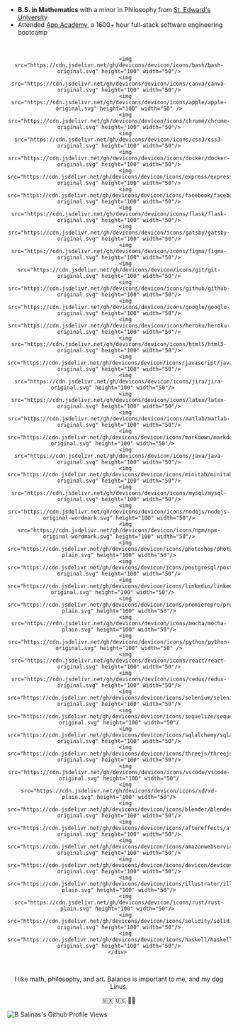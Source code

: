 <header>
    <link rel="stylesheet" href="https://cdn.jsdelivr.net/gh/devicons/devicon@v2.15.1/devicon.min.css">
</header>         

- **B.S. in Mathematics** with a minor in Philosophy from <a href="https://www.stedwards.edu"> St. Edward's University </a>
- Attended <a href="https://www.appacademy.io">App Academy</a>, a 1600+ hour full-stack software engineering bootcamp

<br />

<body>
    <div align="center" justify-content="space-between">
        
        <img src="https://cdn.jsdelivr.net/gh/devicons/devicon/icons/bash/bash-original.svg" height="100" width="50"/>
        <img src="https://cdn.jsdelivr.net/gh/devicons/devicon/icons/canva/canva-original.svg" height="100" width="50"/>
        <img src="https://cdn.jsdelivr.net/gh/devicons/devicon/icons/apple/apple-original.svg" height="100" width="50" />
        <img src="https://cdn.jsdelivr.net/gh/devicons/devicon/icons/chrome/chrome-original.svg" height="100" width="50"/>
        <img src="https://cdn.jsdelivr.net/gh/devicons/devicon/icons/css3/css3-original.svg" height="100" width="50"/>
        <img src="https://cdn.jsdelivr.net/gh/devicons/devicon/icons/docker/docker-original.svg" height="100" width="50"/>
        <img src="https://cdn.jsdelivr.net/gh/devicons/devicon/icons/express/express-original.svg" height="100" width="50"/>
        <img src="https://cdn.jsdelivr.net/gh/devicons/devicon/icons/facebook/facebook-original.svg" height="100" width="50"/>
        <img src="https://cdn.jsdelivr.net/gh/devicons/devicon/icons/flask/flask-original.svg" height="100" width="50"/>
        <img src="https://cdn.jsdelivr.net/gh/devicons/devicon/icons/gatsby/gatsby-original.svg" height="100" width="50"/>
        <img src="https://cdn.jsdelivr.net/gh/devicons/devicon/icons/figma/figma-original.svg" height="100" width="50"/>
        <img src="https://cdn.jsdelivr.net/gh/devicons/devicon/icons/git/git-original.svg" height="100" width="50"/>
        <img src="https://cdn.jsdelivr.net/gh/devicons/devicon/icons/github/github-original.svg" height="100" width="50"/>
        <img src="https://cdn.jsdelivr.net/gh/devicons/devicon/icons/google/google-original.svg" height="100" width="50"/>
        <img src="https://cdn.jsdelivr.net/gh/devicons/devicon/icons/heroku/heroku-original.svg" height="100" width="50"/>
        <img src="https://cdn.jsdelivr.net/gh/devicons/devicon/icons/html5/html5-original.svg" height="100" width="50"/>
        <img src="https://cdn.jsdelivr.net/gh/devicons/devicon/icons/javascript/javascript-original.svg" height="100" width="50"/>
        <img src="https://cdn.jsdelivr.net/gh/devicons/devicon/icons/jira/jira-original.svg" height="100" width="50"/>    
        <img src="https://cdn.jsdelivr.net/gh/devicons/devicon/icons/latex/latex-original.svg" height="100" width="50"/>
        <img src="https://cdn.jsdelivr.net/gh/devicons/devicon/icons/matlab/matlab-original.svg" height="100" width="50"/>
        <img src="https://cdn.jsdelivr.net/gh/devicons/devicon/icons/markdown/markdown-original.svg" height="100" width="50"/>    
        <img src="https://cdn.jsdelivr.net/gh/devicons/devicon/icons/java/java-original.svg" height="100" width="50"/>
        <img src="https://cdn.jsdelivr.net/gh/devicons/devicon/icons/minitab/minitab-original.svg" height="100" width="50"/>
        <img src="https://cdn.jsdelivr.net/gh/devicons/devicon/icons/mysql/mysql-original.svg" height="100" width="50"/>
        <img src="https://cdn.jsdelivr.net/gh/devicons/devicon/icons/nodejs/nodejs-original-wordmark.svg" height="100" width="50"/>
        <img src="https://cdn.jsdelivr.net/gh/devicons/devicon/icons/npm/npm-original-wordmark.svg" height="100" width="50"/>
        <img src="https://cdn.jsdelivr.net/gh/devicons/devicon/icons/photoshop/photoshop-plain.svg" height="100" width="50"/>
        <img src="https://cdn.jsdelivr.net/gh/devicons/devicon/icons/postgresql/postgresql-original.svg" height="100" width="50"/>
        <img src="https://cdn.jsdelivr.net/gh/devicons/devicon/icons/linkedin/linkedin-original.svg" height="100" width="50"/>    
        <img src="https://cdn.jsdelivr.net/gh/devicons/devicon/icons/premierepro/premierepro-plain.svg" height="100" width="50"/>
        <img src="https://cdn.jsdelivr.net/gh/devicons/devicon/icons/mocha/mocha-plain.svg" height="100" width="50"/>
        <img src="https://cdn.jsdelivr.net/gh/devicons/devicon/icons/python/python-original.svg" height="100" width="50" />
        <img src="https://cdn.jsdelivr.net/gh/devicons/devicon/icons/react/react-original.svg" height="100" width="50"/>
        <img src="https://cdn.jsdelivr.net/gh/devicons/devicon/icons/redux/redux-original.svg" height="100" width="50"/>
        <img src="https://cdn.jsdelivr.net/gh/devicons/devicon/icons/selenium/selenium-original.svg" height="100" width="50"/>
        <img src="https://cdn.jsdelivr.net/gh/devicons/devicon/icons/sequelize/sequelize-original.svg" height="100" width="50"/
        <img src="https://cdn.jsdelivr.net/gh/devicons/devicon/icons/sqlalchemy/sqlalchemy-original.svg" height="100" width="50"/>
        <img src="https://cdn.jsdelivr.net/gh/devicons/devicon/icons/threejs/threejs-original.svg" height="100" width="50"/>
        <img src="https://cdn.jsdelivr.net/gh/devicons/devicon/icons/vscode/vscode-original.svg" height="100" width="50"/
        <img src="https://cdn.jsdelivr.net/gh/devicons/devicon/icons/xd/xd-plain.svg" height="100" width="50"/>
        <img src="https://cdn.jsdelivr.net/gh/devicons/devicon/icons/blender/blender-original.svg" height="100" width="50"/>
        <img src="https://cdn.jsdelivr.net/gh/devicons/devicon/icons/aftereffects/aftereffects-original.svg" height="100" width="50"/>
        <img src="https://cdn.jsdelivr.net/gh/devicons/devicon/icons/amazonwebservices/amazonwebservices-original.svg" height="100" width="50"/>
        <img src="https://cdn.jsdelivr.net/gh/devicons/devicon/icons/devicon/devicon-original.svg" height="100" width="50"/>
        <img src="https://cdn.jsdelivr.net/gh/devicons/devicon/icons/illustrator/illustrator-plain.svg" height="100" width="50"/>
        <img src="https://cdn.jsdelivr.net/gh/devicons/devicon/icons/rust/rust-plain.svg" height="100" width="50"/> 
        <img src="https://cdn.jsdelivr.net/gh/devicons/devicon/icons/solidity/solidity-original.svg" height="100" width="50"/>
        <img src="https://cdn.jsdelivr.net/gh/devicons/devicon/icons/haskell/haskell-original.svg" height="100" width="50"/>
     </div>  
   <br />
    
</body>

I like math, philosophy, and art. Balance is important to me, and my dog Linus.

🇲🇽 🇺🇸 🏳️‍🌈

<p align="left">
  <img src="https://komarev.com/ghpvc/?username=b-salinas" alt="B Salinas's Github Profile Views"> 
</p>








































<!-- OLD README 1 -->

<!--
**Hi, I'm B and I'm a Full-Stack Software Engineer based out of Austin, TX!**

- I graduated from App Academy, a +1400-hour full-stack software development bootcamp, where I honed my skills in: **JavaScript (ES6), Python, React.js, Redux.js, PostgreSQL** and more.
- Fun Fact: I also graduated from St. Edward's University with a degree in Mathematics.
- I am currently looking for a position where I can continue to make a meaningful impact while nurturing my skills.

Check out my portfolio [here](http://b-salinas.dev), let's connect!

**Languages and Technologies I use:**
<p>
  <img src="https://img.shields.io/badge/Python-FFD43B?style=for-the-badge&logo=python&logoColor=darkgreen">
  <img src="https://img.shields.io/badge/JavaScript-323330?style=for-the-badge&logo=javascript&logoColor=F7DF1E">
  <img src="https://img.shields.io/badge/React-20232A?style=for-the-badge&logo=react&logoColor=61DAFB">
  <img src="https://img.shields.io/badge/Redux-593D88?style=for-the-badge&logo=redux&logoColor=white">
  <img src="https://img.shields.io/badge/Chakra--UI-319795?style=for-the-badge&logo=chakra-ui&logoColor=white">
  <img src="https://img.shields.io/badge/HTML5-E34F26?style=for-the-badge&logo=html5&logoColor=white">
  <img src="https://img.shields.io/badge/CSS3-1572B6?style=for-the-badge&logo=css3&logoColor=white">
  <img src="https://img.shields.io/badge/Flask-000000?style=for-the-badge&logo=flask&logoColor=white">
  <img src="https://img.shields.io/badge/Heroku-430098?style=for-the-badge&logo=heroku&logoColor=white">
  <img src="https://img.shields.io/badge/Adobe%20XD-FF61F6?style=for-the-badge&logo=Adobe%20XD&logoColor=white">
  <img src="https://img.shields.io/badge/Git-F05032?style=for-the-badge&logo=git&logoColor=white">
  <img src="https://img.shields.io/badge/Markdown-000000?style=for-the-badge&logo=markdown&logoColor=white">
  <img src="https://img.shields.io/badge/Postman-FF6C37?style=for-the-badge&logo=Postman&logoColor=white">
</p>

<p align="left">
  <img src="https://komarev.com/ghpvc/?username=b-salinas" alt="B Salinas's Github Profile Views">
</p>
-->
















<!-- OLD README 2 -->


<!--
# Skills
#### Languages
![Python](https://img.shields.io/badge/Python-FFD43B?style=for-the-badge&logo=python&logoColor=darkgreen)
![JavaScript](https://img.shields.io/badge/JavaScript-323330?style=for-the-badge&logo=javascript&logoColor=F7DF1E)
![HTML](https://img.shields.io/badge/HTML5-E34F26?style=for-the-badge&logo=html5&logoColor=white)
![CSS](https://img.shields.io/badge/CSS3-1572B6?style=for-the-badge&logo=css3&logoColor=white)

#### Frameworks
![React](https://img.shields.io/badge/React-20232A?style=for-the-badge&logo=react&logoColor=61DAFB)
![Redux](https://img.shields.io/badge/Redux-593D88?style=for-the-badge&logo=redux&logoColor=white)
![Flask](https://img.shields.io/badge/Flask-000000?style=for-the-badge&logo=flask&logoColor=white)
![Node.js](https://img.shields.io/badge/Node.js-43853D?style=for-the-badge&logo=node-dot-js&logoColor=white)
![Express.js](https://img.shields.io/badge/Express.js-000000?style=for-the-badge&logo=express&logoColor=white)
![NPM](https://img.shields.io/badge/npm-CB3837?style=for-the-badge&logo=npm&logoColor=white)
![React Router](https://img.shields.io/badge/React_Router-CA4245?style=for-the-badge&logo=react-router&logoColor=white)
![Chakra-UI](https://img.shields.io/badge/Chakra--UI-319795?style=for-the-badge&logo=chakra-ui&logoColor=white)
![Docker](https://img.shields.io/badge/Docker-2CA5E0?style=for-the-badge&logo=docker&logoColor=white)

#### Databases
![Postgres](https://img.shields.io/badge/PostgreSQL-316192?style=for-the-badge&logo=postgresql&logoColor=white)
![Microsoft SQL Server](https://img.shields.io/badge/Microsoft%20SQL%20Sever-CC2927?style=for-the-badge&logo=microsoft%20sql%20server&logoColor=white)

#### Cloud
![Heroku](https://img.shields.io/badge/Heroku-430098?style=for-the-badge&logo=heroku&logoColor=white)

#### Design
![Adobe Photoshop](https://img.shields.io/badge/Adobe%20Photoshop-31A8FF?style=for-the-badge&logo=Adobe%20Photoshop&logoColor=black)
![Adobe XD](https://img.shields.io/badge/Adobe%20XD-FF61F6?style=for-the-badge&logo=Adobe%20XD&logoColor=white)
![Canva](https://img.shields.io/badge/Canva-%2300C4CC.svg?&style=for-the-badge&logo=Canva&logoColor=white)

#### Other
![Markdown](https://img.shields.io/badge/Markdown-000000?style=for-the-badge&logo=markdown&logoColor=white)
![Git](https://img.shields.io/badge/Git-F05032?style=for-the-badge&logo=git&logoColor=white)
![Postman](https://img.shields.io/badge/Postman-FF6C37?style=for-the-badge&logo=Postman&logoColor=white)
-->



<!-- OLD README 3 -->

<!--
<div align="center" justify-content="space-between">
    <img src="https://img.shields.io/badge/Python-FFD43B?style=for-the-badge&logo=python&logoColor=darkgreen"> 
    <img src="https://img.shields.io/badge/JavaScript-323330?style=for-the-badge&logo=javascript&logoColor=F7DF1E"> 
    <img src="https://img.shields.io/badge/React-20232A?style=for-the-badge&logo=react&logoColor=61DAFB"> 
    <img src="https://img.shields.io/badge/Chakra--UI-319795?style=for-the-badge&logo=chakra-ui&logoColor=white">
    <img src="https://img.shields.io/badge/Redux-593D88?style=for-the-badge&logo=redux&logoColor=white"> 
    <img src="https://img.shields.io/badge/Postman-FF6C37?style=for-the-badge&logo=Postman&logoColor=white">  
    <img src="https://img.shields.io/badge/PostgreSQL-316192?style=for-the-badge&logo=postgresql&logoColor=white"> 
    <img src="https://img.shields.io/badge/Git-F05032?style=for-the-badge&logo=git&logoColor=white">
    <img src="https://img.shields.io/badge/Markdown-000000?style=for-the-badge&logo=markdown&logoColor=white">
   <img src="https://img.shields.io/badge/Ethereum-3C3C3D?style=for-the-badge&logo=Ethereum&logoColor=white">
</div>
-->
